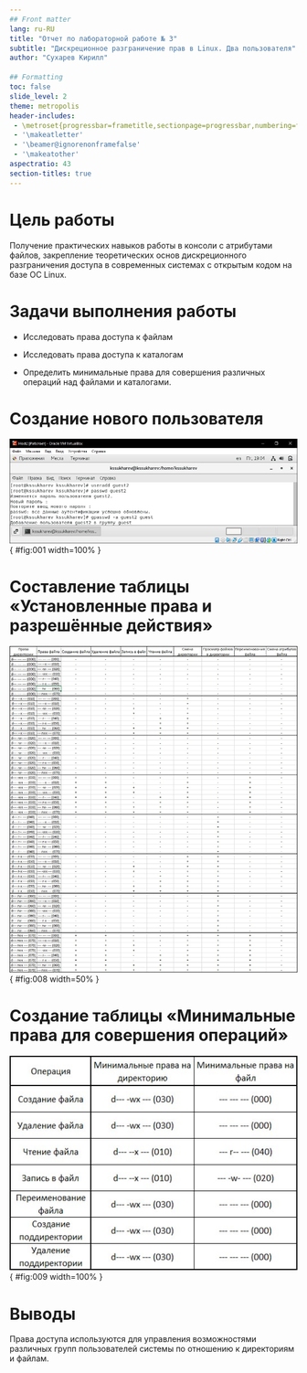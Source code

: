 ```yaml
---
## Front matter
lang: ru-RU
title: "Отчет по лабораторной работе № 3"
subtitle: "Дискреционное разграничение прав в Linux. Два пользователя"
author: "Сухарев Кирилл"

## Formatting
toc: false
slide_level: 2
theme: metropolis
header-includes: 
 - \metroset{progressbar=frametitle,sectionpage=progressbar,numbering=fraction}
 - '\makeatletter'
 - '\beamer@ignorenonframefalse'
 - '\makeatother'
aspectratio: 43
section-titles: true
---
```


# Цель работы

Получение практических навыков работы в консоли с атрибутами файлов, закрепление теоретических основ дискреционного разграничения доступа в современных системах с открытым кодом на базе ОС Linux.

# Задачи выполнения работы

- Исследовать права доступа к файлам

- Исследовать права доступа к каталогам

- Определить минимальные права для совершения различных операций над файлами и каталогами.

# Создание нового пользователя

![](images/report/img1.jpg){ #fig:001 width=100% }

# Составление таблицы «Установленные права и разрешённые действия»

![](images/report/img8.jpg){ #fig:008 width=50% }

# Создание таблицы «Минимальные права для совершения операций»

![](images/report/img9.jpg){ #fig:009 width=100% }
 
# Выводы

Права доступа используются для управления возможностями различных групп пользователей системы по отношению к директориям и файлам.